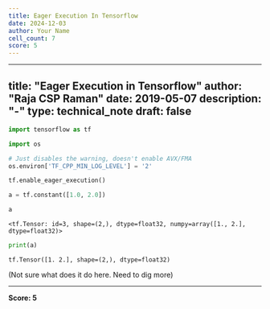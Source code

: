 ```yaml
---
title: Eager Execution In Tensorflow
date: 2024-12-03
author: Your Name
cell_count: 7
score: 5
---
```


---
title: "Eager Execution in Tensorflow"
author: "Raja CSP Raman"
date: 2019-05-07
description: "-"
type: technical_note
draft: false
---

```python
import tensorflow as tf

import os

# Just disables the warning, doesn't enable AVX/FMA
os.environ['TF_CPP_MIN_LOG_LEVEL'] = '2'
```


```python
tf.enable_eager_execution()
```


```python
a = tf.constant([1.0, 2.0])
```


```python
a
```




    <tf.Tensor: id=3, shape=(2,), dtype=float32, numpy=array([1., 2.], dtype=float32)>




```python
print(a)
```

    tf.Tensor([1. 2.], shape=(2,), dtype=float32)


(Not sure what does it do here. Need to dig more)


---
**Score: 5**